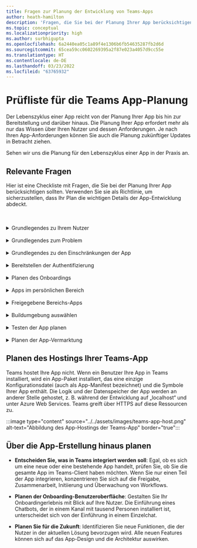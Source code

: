 ```yaml
---
title: Fragen zur Planung der Entwicklung von Teams-Apps
author: heath-hamilton
description: 'Fragen, die Sie bei der Planung Ihrer App berücksichtigen sollten: Ihre Nutzer und deren Bedürfnisse verstehen, Probleme der Nutzer verstehen, die Ihre App lösen würde, die Nutzerauthentifizierung und deren Onboarding-Erfahrung planen'
ms.topic: conceptual
ms.localizationpriority: high
ms.author: surbhigupta
ms.openlocfilehash: 6a2440ea05c1a89f4e1306b6fb54635287fb2d6d
ms.sourcegitcommit: 65cea59cc0602269395a2f87e023a4057d9cc55e
ms.translationtype: HT
ms.contentlocale: de-DE
ms.lasthandoff: 03/23/2022
ms.locfileid: "63765932"
---
```

# <a name="teams-app-planning-checklist"></a>Prüfliste für die Teams App-Planung

Der Lebenszyklus einer App reicht von der Planung Ihrer App bis hin zur Bereitstellung und darüber hinaus. Die Planung Ihrer App erfordert mehr als nur das Wissen über Ihren Nutzer und dessen Anforderungen. Je nach Ihren App-Anforderungen können Sie auch die Planung zukünftiger Updates in Betracht ziehen.

Sehen wir uns die Planung für den Lebenszyklus einer App in der Praxis an.

## <a name="relevant-questions"></a>Relevante Fragen

Hier ist eine Checkliste mit Fragen, die Sie bei der Planung Ihrer App berücksichtigen sollten. Verwenden Sie sie als Richtlinie, um sicherzustellen, dass Ihr Plan die wichtigen Details der App-Entwicklung abdeckt.

<br>
<br>
<details>
<summary>Grundlegendes zu Ihrem Nutzer</summary>

| # | Erwägen Sie... |
| --- | --- |
| 1 | Handelt es sich bei den Nutzern hauptsächlich um Frontline-Mitarbeiter auf mobilen Clients? |
| 2 | Erwarten Sie, dass viele Gastnutzer Zugriff auf Ihre App benötigen? |
| 3 | Verwenden sie Teams und Kanäle oder hauptsächlich Gruppenchats? |
| 4 | Wie technisch versiert sind Ihre Hauptnutzer? |
| 5 | Benötigen Sie ein umfassendes Onboarding-Erlebnis oder reichen ein paar Hinweise aus? |

</details>
<br>
<details>
<summary>Grundlegendes zum Problem</summary>

| # | Erwägen Sie... |
|--- | --- |
| 1 | Welche Vor- und Nachteile hat das derzeitige System, das von Ihren Nutzern verwendet wird? |
| 2 | Welche Probleme haben Ihre Nutzer, die Sie beheben möchten? |
| 3 | Welche Funktionen oder Möglichkeiten schätzen Ihre Nutzer bei ihrer derzeitigen Arbeitsweise? |

</details>
<br>
<details>
<summary>Grundlegendes zu den Einschränkungen der App</summary>

| # | Erwägen Sie... |
| --- | --- |
| 1 | Was sind die Herausforderungen bei der Back-End-Integration der aktuellen App? |
| 2 | Wer ist Eigentümer der Backend-Daten – intern oder Drittanbieter? |
| 3 | Gibt es Firewalls, die sich auf die Funktionsweise der App auswirken? |
| 4 | Gibt es APIs für den Zugriff auf die Daten, die Sie für die Funktion Ihrer App benötigen? |

</details>
<br>
<details>
<summary>Bereitstellen der Authentifizierung</summary>

| # | Erwägen Sie...|
|--- | --- |
| 1 | Greifen die Nutzer basierend je nach ihrer Rolle auf unterschiedliche Datenansichten zu? |
| 2 | Sind personenbezogene Informationen betroffen? |
| 3 | Basieren die Interaktionen auch auf den Nutzerrollen? |
| 4 | Greifen externe Nutzer auf die App zu? |

</details>
<br>
<details>
<summary>Planen des Onboardings</summary>

| # | Erwägen Sie... |
| --- | --- |
| 1 | Was geschieht, wenn ein Nutzer Ihre Registerkarte zum ersten Mal in einem Kanal konfiguriert? |
| 2 | Wenn Sie Karten mit einer Messaging-Erweiterung austauschen, ist es dann sinnvoll, einen kleinen Link zu einer Seite mit weiteren Informationen hinzuzufügen, um den Nutzern zu zeigen, was Ihre App sonst noch kann? |
| 3 | Erwarten Sie, dass die meisten Personen bereits einen gewissen Kontext haben, für den Ihre App gedacht ist, oder dass sie Ihre Dienste bereits in einem anderen Kontext genutzt haben? |
| 4 | Kommen sie ohne Vorkenntnisse zu Ihrer App? |

</details>
<br>
<details>
<summary>Apps im persönlichen Bereich</summary>

| # | Erwägen Sie... |
| --- | --- |
| 1 | Gibt es 1:1-Interaktionen mit der App, die aus Datenschutz- oder anderen Gründen erforderlich sind? Beispielsweise das Überprüfen des Restguthabens oder anderer privater Informationen. |
| 2 | Gibt es eine Zusammenarbeit zwischen Nutzern, die möglicherweise keine gemeinsamen Teams haben? Beispiel: Suchen nach bevorstehenden organisationsweiten Ereignissen in einem Unternehmen. |
| 3 | Gibt es personalisierte Benachrichtigungen oder Nachrichten, die während der gesamten Teams-App an einen Benutzer gesendet werden müssen? |

</details>
<br>
<details>
<summary>Freigegebene Bereichs-Apps</summary>

| # | Erwägen Sie... |
| --- | --- |
| 1 | Sind die informationen, die von der App auf der Registerkarte oder über einen Bot angezeigt werden, für die meisten Mitglieder eines Teams relevant und nützlich? Beispiel: Scrum-App. |
| 2 | Kann sich der Appkontext ändern, je nachdem, in welchem Team diese hinzugefügt wird? Aufgaben der Planer unterscheiden sich beispielsweise in verschiedenen Teams. |
| 3 | Ist es möglich, dass alle Mitglieder einer Persona, die zusammenarbeiten müssen, Teil eines einzelnen Teams sind? Beispielsweise Mitarbeiter, die an einem Ticket arbeiten. |

</details>
<br>
<details>
<summary>Buildumgebung auswählen</summary>

Vorschlag: Optionen, mit denen Sie die richtige Umgebung basierend auf den App-Anforderungen auswählen können.
</details>
<br>
<details>
<summary>Testen der App planen</summary>

Vorschlag: Optionen, die dabei helfen, die beste Testumgebung für die App zu ermitteln.
</details>
<br>
<details>
<summary>Planen der App-Vermarktung</summary>

Vorschlag: Optionen, mit denen das beste Vermarktungsmodell ermittelt werden kann.

</details>

## <a name="plan-for-hosting-your-teams-app"></a>Planen des Hostings Ihrer Teams-App

Teams hostet Ihre App nicht. Wenn ein Benutzer Ihre App in Teams installiert, wird ein App-Paket installiert, das eine einzige Konfigurationsdatei (auch als App-Manifest bezeichnet) und die Symbole Ihrer App enthält. Die Logik und der Datenspeicher der App werden an anderer Stelle gehostet, z. B. während der Entwicklung auf „localhost“ und unter Azure Web Services. Teams greift über HTTPS auf diese Ressourcen zu.

:::image type="content" source="../../assets/images/teams-app-host.png" alt-text="Abbildung des App-Hostings der Teams-App" border="true":::

## <a name="plan-beyond-app-building"></a>Über die App-Erstellung hinaus planen

- **Entscheiden Sie, was in Teams integriert werden soll**: Egal, ob es sich um eine neue oder eine bestehende App handelt, prüfen Sie, ob Sie die gesamte App im Teams-Client haben möchten. Wenn Sie nur einen Teil der App integrieren, konzentrieren Sie sich auf die Freigabe, Zusammenarbeit, Initiierung und Überwachung von Workflows.

- **Planen der Onboarding-Benutzeroberfläche**: Gestalten Sie Ihr Onboardingerlebnis mit Blick auf Ihre Nutzer. Die Einführung eines Chatbots, der in einem Kanal mit tausend Personen installiert ist, unterscheidet sich von der Einführung in einem Einzelchat.

- **Planen Sie für die Zukunft**: Identifizieren Sie neue Funktionen, die der Nutzer in der aktuellen Lösung bevorzugen wird. Alle neuen Features können sich auf das App-Design und die Architektur auswirken.
